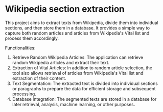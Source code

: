 # Wikipedia section extraction

This project aims to extract texts from Wikipedia, divide them into individual sections, and then store them in a database. It provides a simple way to capture both random articles and articles from Wikipedia's Vital list and process them accordingly.

Functionalities:
1. Retrieve Random Wikipedia Articles: The application can retrieve random Wikipedia articles and extract their text.
2. Extraction of Vital Articles: In addition to random article selection, the tool also allows retrieval of articles from Wikipedia's Vital list and extraction of their content.
3. Text Segmentation: The extracted text is divided into individual sections or paragraphs to prepare the data for efficient storage and subsequent processing.
4. Database Integration: The segmented texts are stored in a database for later retrieval, analysis, machine learning, or other purposes.

